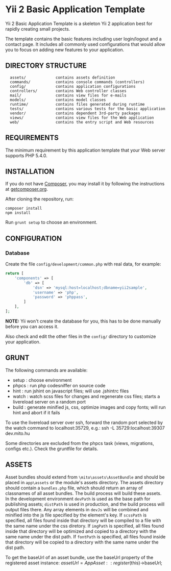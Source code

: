 Yii 2 Basic Application Template
================================

Yii 2 Basic Application Template is a skeleton Yii 2 application best for
rapidly creating small projects.

The template contains the basic features including user login/logout and a contact page.
It includes all commonly used configurations that would allow you to focus on adding new
features to your application.


DIRECTORY STRUCTURE
-------------------

      assets/             contains assets definition
      commands/           contains console commands (controllers)
      config/             contains application configurations
      controllers/        contains Web controller classes
      mail/               contains view files for e-mails
      models/             contains model classes
      runtime/            contains files generated during runtime
      tests/              contains various tests for the basic application
      vendor/             contains dependent 3rd-party packages
      views/              contains view files for the Web application
      web/                contains the entry script and Web resources



REQUIREMENTS
------------

The minimum requirement by this application template that your Web server supports PHP 5.4.0.


INSTALLATION
------------

If you do not have [Composer](http://getcomposer.org/), you may install it by following the instructions
at [getcomposer.org](http://getcomposer.org/doc/00-intro.md#installation-nix).

After cloning the repository, run:

~~~
composer install
npm install
~~~

Run `grunt setup` to choose an environment.


CONFIGURATION
-------------

### Database

Create the file `config/development/common.php` with real data, for example:

```php
return [
    'components' => [
        'db' => [
            'dsn' => 'mysql:host=localhost;dbname=yii2sample',
            'username' => 'php',
            'password' => 'phppass',
        ]
    ],
];
```

**NOTE:** Yii won't create the database for you, this has to be done manually before you can access it.

Also check and edit the other files in the `config/` directory to customize your application.

GRUNT
-----

The following commands are available:

* setup : choose environment
* phpcs : run php codesniffer on source code
* hint : run jshint on javascript files; will use .jshintrc files
* watch : watch scss files for changes and regenerate css files; starts a livereload server on a random port
* build : generate minified js, css, optimize images and copy fonts; will run hint and abort if it fails

To use the livereload server over ssh, forward the random port selected by the watch command to localhost:35729, e.g.:
    ssh -L 35729:localhost:39307 dev.mito.hu

Some directories are excluded from the phpcs task (views, migrations, configs etc.). Check the gruntfile for details.

ASSETS
------

Asset bundles should extend from `\mito\assets\AssetBundle` and should be placed in `app\assets` or the module's assets directory.
The assets directory should contain a `bundles.php` file, which should return an array of classnames of all asset bundles.
The build process will build these assets.
In the development environment `devPath` is used as the base path for publishing assets; `distPath` is used in production, and
the build process will output files there.
Any array elements in `devJs` will be combined and minified into the js file specified by the element's key.
If `scssPath` is specified, all files found inside that directory will be compiled to a file with the same name under the css diretory.
If `imgPath` is specified, all files found inside that directory will be optimized and copied to a directory with the same name under the dist path.
If `fontPath` is specified, all files found inside that directory will be copied to a directory with the same name under the dist path.

To get the baseUrl of an asset bundle, use the baseUrl property of the registered asset instance:
    $assetUrl = AppAsset::register($this)->baseUrl;
